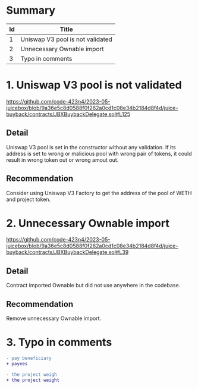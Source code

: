 # Summary

| Id | Title |
| -- | ----- |
| 1 | Uniswap V3 pool is not validated |
| 2 | Unnecessary Ownable import |
| 3 | Typo in comments |

# 1. Uniswap V3 pool is not validated

https://github.com/code-423n4/2023-05-juicebox/blob/9a36e5c8d0588f0f262a0cd1c08e34b2184d8f4d/juice-buyback/contracts/JBXBuybackDelegate.sol#L125

## Detail
Uniswap V3 pool is set in the constructor without any validation. If its address is set to wrong or malicious pool with wrong pair of tokens, it could result in wrong token out or wrong amout out.

## Recommendation
Consider using Uniswap V3 Factory to get the address of the pool of WETH and project token.

# 2. Unnecessary Ownable import

https://github.com/code-423n4/2023-05-juicebox/blob/9a36e5c8d0588f0f262a0cd1c08e34b2184d8f4d/juice-buyback/contracts/JBXBuybackDelegate.sol#L39

## Detail
Contract imported Ownable but did not use anywhere in the codebase.

## Recommendation
Remove unnecessary Ownable import.

# 3. Typo in comments
```diff
- pay beneficiary
+ payees

- the project weigh
+ the project weight
```

